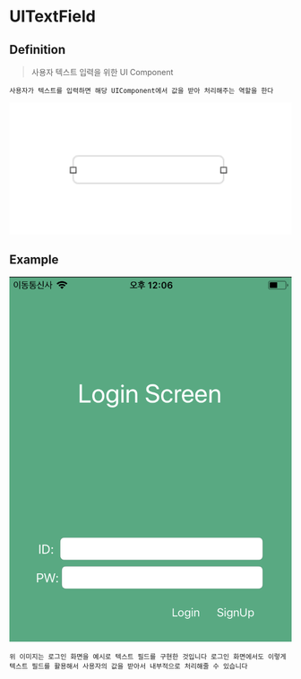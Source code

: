 # UITextField

## Definition

> 사용자 텍스트 입력을 위한 UI Component

~~~
사용자가 텍스트를 입력하면 해당 UIComponent에서 값을 받아 처리해주는 역할을 한다
~~~

![](/Img/uitextfield.png "UITextField")

## Example

![](/Img/login.png "login")

~~~
위 이미지는 로그인 화면을 예시로 텍스트 필드를 구현한 것입니다 로그인 화면에서도 이렇게 
텍스트 필드를 활용해서 사용자의 값을 받아서 내부적으로 처리해줄 수 있습니다
~~~